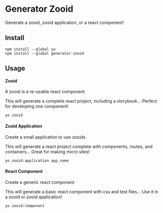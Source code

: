 # Generator Zooid
Generate a zooid, zooid application, or a react component!

## Install
```
npm install --global yo
npm install --global generator-zooid
```

## Usage
#### Zooid
A zooid is a re-usable react component

This will generate a complete react project, including a storybook... Perfect for developing one component!
```
yo zooid
```
#### Zooid Application
Create a small application to use zooids

This will generate a react project complete with components, routes, and containers... Great for making micro sites!
```
yo zooid:application app_name
```
#### React Component
Create a generic react component

This will generate a basic react component with css and test files... Use it in a zooid or zooid application!
```
yo zooid:component
```
